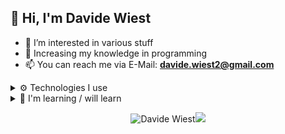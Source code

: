 ## 👋 Hi, I'm Davide Wiest
- 👀 I’m interested in various stuff
- 🌱 Increasing my knowledge in programming
- 📫 You can reach me via E-Mail: **[davide.wiest2@gmail.com](mailto:davide.wiest2@gmail.com)**

<details>
    <summary>⚙️ Technologies I use</summary>
    <div>
        <h2 align="center"> ⚙️ Technologies I use </h2>
        <img src="https://skillicons.dev/icons?i=python,html,css,javascript,cs,java,tailwindcss,github,mongodb,linkedin,git&theme=dark" />
    </div>
    <div>
      <h2 align="center"> ⚙️ Frameworks I use </h2>
      Pytorch, Django, Blazor, Flask
    </div>
</details>

<details>
    <summary>🌱 I'm learning / will learn</summary>
    <div>
        <h2 align="center"> 🌱 I'm learning / will learn</h2>
        C#, Blazor, PostgeSQL, Rust
    </div>
</details>


<p align="center"> <img src="https://github-readme-stats.vercel.app/api?username=DavideWiest&show_icons=true&hide_border=true&theme=gotham" alt="Davide Wiest" /><img src="https://github-readme-stats.vercel.app/api/top-langs/?username=DavideWiest&hide=css,scss&theme=gotham&hide_border=true"></p>

